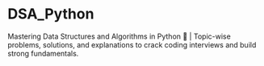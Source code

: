 # DSA_Python
Mastering Data Structures and Algorithms in Python 🐍 | Topic-wise problems, solutions, and explanations to crack coding interviews and build strong fundamentals.
